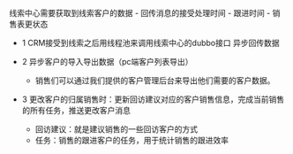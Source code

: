 线索中心需要获取到线索客户的数据
    - 回传消息的接受处理时间
    - 跟进时间
    - 销售表更状态

- 1 CRM接受到线索之后用线程池来调用线索中心的dubbo接口 异步回传数据
- 2 异步客户的导入导出数据（pc端客户列表导出）
    - 销售们可以通过我们提供的客户管理后台来导出他们需要的客户数据。
    
- 3 更改客户的归属销售时：更新回访建议对应的客户销售信息，完成当前销售的所有任务，推送更改客户消息
    - 回访建议：就是建议销售的一些回访客户的方式
    - 任务：销售的跟进客户的任务，用于统计销售的跟进效率
 